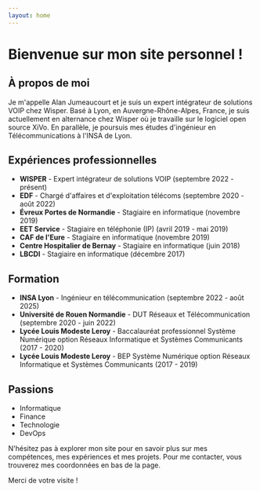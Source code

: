 ```yaml
---
layout: home
---
```


# Bienvenue sur mon site personnel !

## À propos de moi

Je m'appelle Alan Jumeaucourt et je suis un expert intégrateur de solutions VOIP chez Wisper. Basé à Lyon, en Auvergne-Rhône-Alpes, France, je suis actuellement en alternance chez Wisper où je travaille sur le logiciel open source XiVo. En parallèle, je poursuis mes études d'ingénieur en Télécommunications à l'INSA de Lyon.

## Expériences professionnelles

- **WISPER** - Expert intégrateur de solutions VOIP (septembre 2022 - présent)
- **EDF** - Chargé d'affaires et d'exploitation télécoms (septembre 2020 - août 2022)
- **Évreux Portes de Normandie** - Stagiaire en informatique (novembre 2019)
- **EET Service** - Stagiaire en téléphonie (IP) (avril 2019 - mai 2019)
- **CAF de l'Eure** - Stagiaire en informatique (novembre 2019)
- **Centre Hospitalier de Bernay** - Stagiaire en informatique (juin 2018)
- **LBCDI** - Stagiaire en informatique (décembre 2017)

## Formation

- **INSA Lyon** - Ingénieur en télécommunication (septembre 2022 - août 2025)
- **Université de Rouen Normandie** - DUT Réseaux et Télécommunication (septembre 2020 - juin 2022)
- **Lycée Louis Modeste Leroy** - Baccalauréat professionnel Système Numérique option Réseaux Informatique et Systèmes Communicants (2017 - 2020)
- **Lycée Louis Modeste Leroy** - BEP Système Numérique option Réseaux Informatique et Systèmes Communicants (2017 - 2019)

## Passions

- Informatique
- Finance
- Technologie
- DevOps

N'hésitez pas à explorer mon site pour en savoir plus sur mes compétences, mes expériences et mes projets. Pour me contacter, vous trouverez mes coordonnées en bas de la page.

Merci de votre visite !

